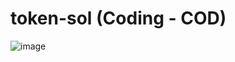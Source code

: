 # token-sol (Coding - COD)

![image](https://github.com/jnquintino/token-sol/assets/89667184/00e2baf0-916b-45de-b678-d1d7d99cda2b)
